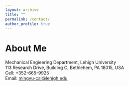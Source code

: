 ```yaml
---
layout: archive
title: ""
permalink: /contact/
author_profile: true
---
```


About Me
======
Mechanical Engieering Department, Lehigh University<br>
113 Research Drive, Building C, Bethlehem, PA 18015, USA<br>
Cell: +352-665-9925<br>
Email: mingyu-cai@lehigh.edu<br>

